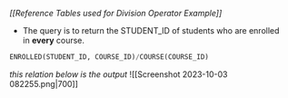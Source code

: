 *[[Reference Tables used for Division Operator Example]]*

- The query is to return the STUDENT_ID of students who are enrolled in **every** course.
```sql
ENROLLED(STUDENT_ID, COURSE_ID)/COURSE(COURSE_ID)
```

*this relation below is the output*
![[Screenshot 2023-10-03 082255.png|700]]


